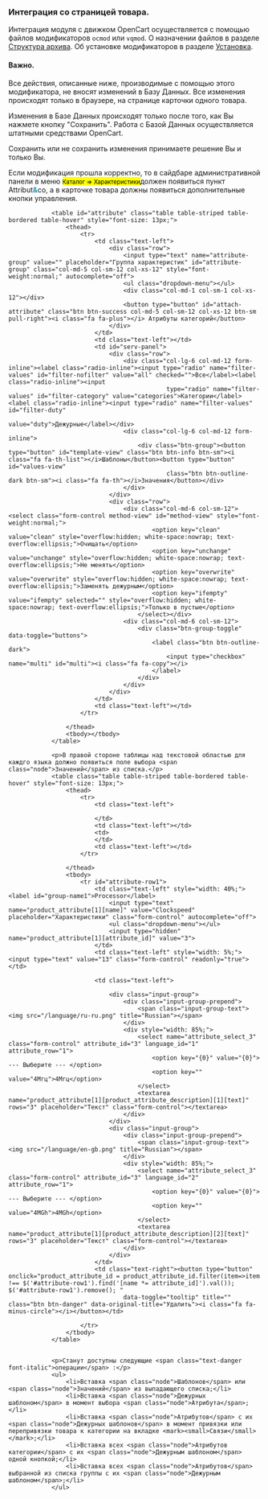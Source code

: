 <h3 id="integro-product">Интеграция со страницей товара.</h3>
                <p>Интеграция модуля с движком OpenCart осуществляется с помощью файлов модификаторов <code>ocmod</code> или <code>vqmod</code>. О назначении файлов в разделе <a href="included.html#whats-included">Структура архива</a>. Об
                    установке модификаторов в разделе <a href="install.html#install-install">Установка</a>.</p>
                <div class="callout callout-danger">
                    <h4>Важно.</h4>
                    <p>Все действия, описанные ниже, производимые с помощью этого модификатора, не вносят изменений в Базу Данных. Все изменения происходят только в браузере, на странице карточки одного товара.</p>
                    <p>Изменения в Базе Данных происходят только после того, как Вы нажмете кнопку "Сохранить". Работа с Базой Данных осуществляется штатными средствами OpenCart.</p>
                    <p>Сохранить или не сохранить изменения принимаете решение Вы и только Вы.</p>
                </div>
                <p>Если модификация прошла корректно, то в сайдбаре административной панели в меню <mark><small>Каталог ⇒ Характеристики</small></mark>должен появиться пункт <span>Attribut<b style="color: #2199C7;">&amp;</b>co</span>, а в
                    карточке товара должны появиться дополнительные кнопки управления.</p>

                <table id="attribute" class="table table-striped table-bordered table-hover" style="font-size: 13px;">
                    <thead>
                        <tr>
                            <td class="text-left">
                                <div class="row">
                                    <input type="text" name="attribute-group" value="" placeholder="Группа характеристик" id="attribute-group" class="col-md-5 col-sm-12 col-xs-12" style="font-weight:normal;" autocomplete="off">
                                    <ul class="dropdown-menu"></ul>
                                    <div class="col-md-1 col-sm-1 col-xs-12"></div>
                                    <button type="button" id="attach-attribute" class="btn btn-success col-md-5 col-sm-12 col-xs-12 btn-sm pull-right"><i class="fa fa-plus"></i> Атрибуты категорий</button>
                                </div>
                            </td>
                            <td class="text-left"></td>
                            <td id="serv-panel">
                                <div class="row">
                                    <div class="col-lg-6 col-md-12 form-inline"><label class="radio-inline"><input type="radio" name="filter-values" id="filter-nofilter" value="all" checked="">Все</label><label class="radio-inline"><input
                                                type="radio" name="filter-values" id="filter-category" value="categories">Категории</label><label class="radio-inline"><input type="radio" name="filter-values" id="filter-duty"
                                                value="duty">Дежурные</label></div>
                                    <div class="col-lg-6 col-md-12 form-inline">
                                        <div class="btn-group"><button type="button" id="template-view" class="btn btn-info btn-sm"><i class="fa fa-th-list"></i>Шаблоны</button><button type="button" id="values-view"
                                                class="btn btn-outline-dark btn-sm"><i class="fa fa-th"></i>Значения</button></div>
                                    </div>
                                </div>
                                <div class="row">
                                    <div class="col-md-6 col-sm-12"><select class="form-control method-view" id="method-view" style="font-weight:normal;">
                                            <option key="clean" value="clean" style="overflow:hidden; white-space:nowrap; text-overflow:ellipsis;">Очищать</option>
                                            <option key="unchange" value="unchange" style="overflow:hidden; white-space:nowrap; text-overflow:ellipsis;">Не менять</option>
                                            <option key="overwrite" value="overwrite" style="overflow:hidden; white-space:nowrap; text-overflow:ellipsis;">Заменять дежурным</option>
                                            <option key="ifempty" value="ifempty" selected="" style="overflow:hidden; white-space:nowrap; text-overflow:ellipsis;">Только в пустые</option>
                                        </select></div>
                                    <div class="col-md-6 col-sm-12">
                                        <div class="btn-group-toggle" data-toggle="buttons">
                                            <label class="btn btn-outline-dark">
                                                <input type="checkbox" name="multi" id="multi"><i class="fa fa-copy"></i>
                                            </label>
                                        </div>
                                    </div>
                                </div>
                            </td>
                            <td class="text-left"></td>
                        </tr>

                    </thead>
                    <tbody></tbody>
                </table>

                <p>В правой стороне таблицы над текстовой областью для каждго языка должно появиться поле выбора <span class="node">Значений</span> из списка.</p>
                <table class="table table-striped table-bordered table-hover" style="font-size: 13px;">
                    <thead>
                        <tr>
                            <td class="text-left">

                            </td>
                            <td class="text-left"></td>
                            <td>
                            </td>
                            <td class="text-left"></td>
                        </tr>

                    </thead>
                    <tbody>
                        <tr id="attribute-row1">
                            <td class="text-left" style="width: 40%;"><label id="group-name1">Processor</label>
                                <input type="text" name="product_attribute[1][name]" value="Clockspeed" placeholder="Характеристики" class="form-control" autocomplete="off">
                                <ul class="dropdown-menu"></ul>
                                <input type="hidden" name="product_attribute[1][attribute_id]" value="3">
                            </td>
                            <td class="text-left" style="width: 5%;"><input type="text" value="13" class="form-control" readonly="true"></td>

                            <td class="text-left">

                                <div class="input-group">
                                    <div class="input-group-prepend">
                                        <span class="input-group-text"><img src="/language/ru-ru.png" title="Russian"></span>
                                    </div>
                                    <div style="width: 85%;">
                                        <select name="attribute_select_3" class="form-control" attribute_id="3" language_id="1" attribute_row="1">
                                            <option key="{0}" value="{0}"> --- Выберите --- </option>
                                            <option key="" value="4Мгц">4Мгц</option>
                                        </select>
                                        <textarea name="product_attribute[1][product_attribute_description][1][text]" rows="3" placeholder="Текст" class="form-control"></textarea>
                                    </div>
                                </div>
                                <div class="input-group">
                                    <div class="input-group-prepend">
                                        <span class="input-group-text"><img src="/language/en-gb.png" title="Russian"></span>
                                    </div>
                                    <div style="width: 85%;">
                                        <select name="attribute_select_3" class="form-control" attribute_id="3" language_id="2" attribute_row="1">
                                            <option key="{0}" value="{0}"> --- Выберите --- </option>
                                            <option key="" value="4MGh">4MGh</option>
                                        </select>
                                        <textarea name="product_attribute[1][product_attribute_description][2][text]" rows="3" placeholder="Текст" class="form-control"></textarea>
                                    </div>
                                </div>
                            </td>
                            <td class="text-right"><button type="button" onclick="product_attribute_id = product_attribute_id.filter(item=>item !== $('#attribute-row1').find('[name *= attribute_id]').val()); $('#attribute-row1').remove(); "
                                    data-toggle="tooltip" title="" class="btn btn-danger" data-original-title="Удалить"><i class="fa fa-minus-circle"></i></button></td>

                        </tr>
                    </tbody>
                </table>


                <p>Станут доступны следующие <span class="text-danger font-italic">операции</span> :</p>
                <ul>
                    <li>Вставка <span class="node">Шаблонов</span> или <span class="node">Значений</span> из выпадающего списка;</li>
                    <li>Вставка <span class="node">Дежурных шаблоном</span> в момент выбора <span class="node">Атрибута</span>;</li>
                    <li>Вставка <span class="node">Атрибутов</span> с их <span class="node">Дежурных шаблонов</span> в момент привязки или перепривязки товара к категории на вкладке <mark><small>Связи</small></mark>;</li>
                    <li>Вставка всех <span class="node">Атрибутов категории</span> с их <span class="node">Дежурным шаблоном</span> одной кнопкой;</li>
                    <li>Вставка всех <span class="node">Атрибутов</span> выбранной из списка группы с их <span class="node">Дежурным шаблоном</span>;</li>
                </ul>